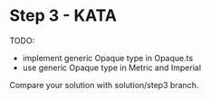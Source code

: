 # Step 3 - KATA

TODO:

- implement generic Opaque type in Opaque.ts
- use generic Opaque type in Metric and Imperial

Compare your solution with solution/step3 branch.
